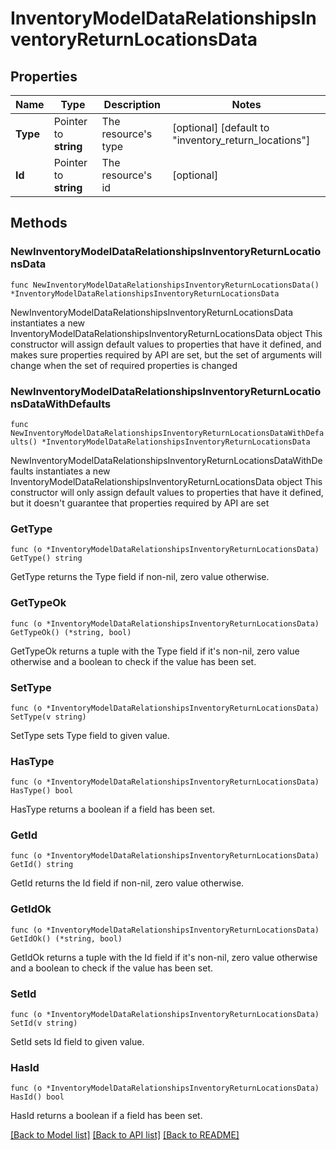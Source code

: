 # InventoryModelDataRelationshipsInventoryReturnLocationsData

## Properties

Name | Type | Description | Notes
------------ | ------------- | ------------- | -------------
**Type** | Pointer to **string** | The resource&#39;s type | [optional] [default to "inventory_return_locations"]
**Id** | Pointer to **string** | The resource&#39;s id | [optional] 

## Methods

### NewInventoryModelDataRelationshipsInventoryReturnLocationsData

`func NewInventoryModelDataRelationshipsInventoryReturnLocationsData() *InventoryModelDataRelationshipsInventoryReturnLocationsData`

NewInventoryModelDataRelationshipsInventoryReturnLocationsData instantiates a new InventoryModelDataRelationshipsInventoryReturnLocationsData object
This constructor will assign default values to properties that have it defined,
and makes sure properties required by API are set, but the set of arguments
will change when the set of required properties is changed

### NewInventoryModelDataRelationshipsInventoryReturnLocationsDataWithDefaults

`func NewInventoryModelDataRelationshipsInventoryReturnLocationsDataWithDefaults() *InventoryModelDataRelationshipsInventoryReturnLocationsData`

NewInventoryModelDataRelationshipsInventoryReturnLocationsDataWithDefaults instantiates a new InventoryModelDataRelationshipsInventoryReturnLocationsData object
This constructor will only assign default values to properties that have it defined,
but it doesn't guarantee that properties required by API are set

### GetType

`func (o *InventoryModelDataRelationshipsInventoryReturnLocationsData) GetType() string`

GetType returns the Type field if non-nil, zero value otherwise.

### GetTypeOk

`func (o *InventoryModelDataRelationshipsInventoryReturnLocationsData) GetTypeOk() (*string, bool)`

GetTypeOk returns a tuple with the Type field if it's non-nil, zero value otherwise
and a boolean to check if the value has been set.

### SetType

`func (o *InventoryModelDataRelationshipsInventoryReturnLocationsData) SetType(v string)`

SetType sets Type field to given value.

### HasType

`func (o *InventoryModelDataRelationshipsInventoryReturnLocationsData) HasType() bool`

HasType returns a boolean if a field has been set.

### GetId

`func (o *InventoryModelDataRelationshipsInventoryReturnLocationsData) GetId() string`

GetId returns the Id field if non-nil, zero value otherwise.

### GetIdOk

`func (o *InventoryModelDataRelationshipsInventoryReturnLocationsData) GetIdOk() (*string, bool)`

GetIdOk returns a tuple with the Id field if it's non-nil, zero value otherwise
and a boolean to check if the value has been set.

### SetId

`func (o *InventoryModelDataRelationshipsInventoryReturnLocationsData) SetId(v string)`

SetId sets Id field to given value.

### HasId

`func (o *InventoryModelDataRelationshipsInventoryReturnLocationsData) HasId() bool`

HasId returns a boolean if a field has been set.


[[Back to Model list]](../README.md#documentation-for-models) [[Back to API list]](../README.md#documentation-for-api-endpoints) [[Back to README]](../README.md)


